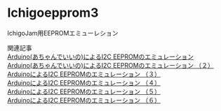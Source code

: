 # Ichigoepprom3
IchigoJam用EEPROMエミューレション

関連記事  
[Arduino(あちゃんでいいの)によるI2C EEPROMのエミュレーション](http://nuneno.cocolog-nifty.com/blog/2016/04/arduinoi2c-eepr.html)  
[Arduino(あちゃんでいいの)によるI2C EEPROMのエミュレーション （２）](http://nuneno.cocolog-nifty.com/blog/2016/05/arduinoi2c-eepr.html)  
[ArduinoによるI2C EEPROMのエミュレーション （３）](http://nuneno.cocolog-nifty.com/blog/2016/05/arduini2c-eepro.html)  
[ArduinoによるI2C EEPROMのエミュレーション （４）](http://nuneno.cocolog-nifty.com/blog/2016/05/arduinoi2c-ee-1.html)  
[ArduinoによるI2C EEPROMのエミュレーション （５）](http://nuneno.cocolog-nifty.com/blog/2016/05/arduinoi2c-ee-2.html)    
[ArduinoによるI2C EEPROMのエミュレーション （６）](http://nuneno.cocolog-nifty.com/blog/2016/11/arduinoi2c-eepr.html)  
